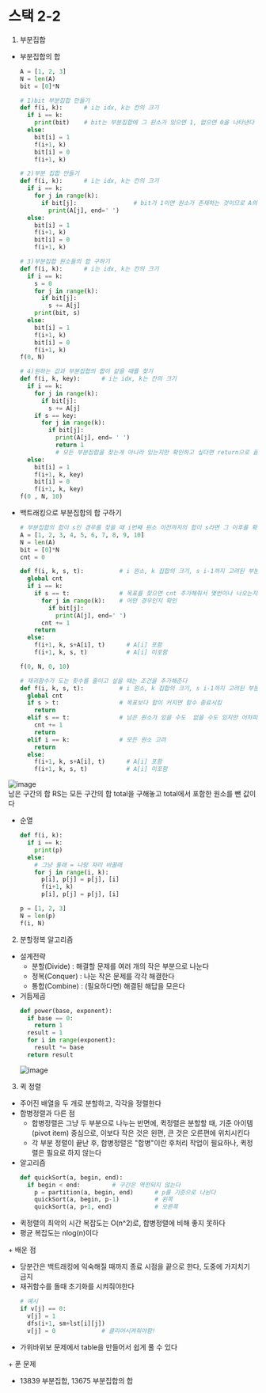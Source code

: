 # 스택 2-2
1. 부분집합
- 부분집합의 합
  ```python
  A = [1, 2, 3]
  N = len(A)
  bit = [0]*N

  # 1)bit 부분집합 만들기
  def f(i, k):      # i는 idx, k는 칸의 크기
    if i == k:
      print(bit)    # bit는 부분집합에 그 원소가 있으면 1, 없으면 0을 나타낸다
    else:
      bit[i] = 1
      f(i+1, k)
      bit[i] = 0
      f(i+1, k) 

  # 2)부분 집합 만들기
  def f(i, k):      # i는 idx, k는 칸의 크기
    if i == k:
      for j in range(k):
        if bit[j]:                # bit가 1이면 원소가 존재하는 것이므로 A의 i자리 프린트
          print(A[j], end=' ')
    else:
      bit[i] = 1
      f(i+1, k)
      bit[i] = 0
      f(i+1, k) 

  # 3)부분집합 원소들의 합 구하기
  def f(i, k):      # i는 idx, k는 칸의 크기
    if i == k:
      s = 0
      for j in range(k):
        if bit[j]:                
          s += A[j]
      print(bit, s)
    else:
      bit[i] = 1
      f(i+1, k)
      bit[i] = 0
      f(i+1, k)
  f(0, N)

  # 4)원하는 값과 부분집합의 합이 같을 때를 찾기
  def f(i, k, key):      # i는 idx, k는 칸의 크기
    if i == k:
      for j in range(k):
        if bit[j]:                
          s += A[j]
      if s == key:
        for j in range(k):
          if bit[j]:
            print(A[j], end= ' ')
            return 1    
            # 모든 부분집합을 찾는게 아니라 있는지만 확인하고 싶다면 return으로 끝내준다 
    else:
      bit[i] = 1
      f(i+1, k, key)
      bit[i] = 0
      f(i+1, k, key)
  f(0 , N, 10)
  ```
- 백트래킹으로 부분집합의 합 구하기
  ```python
  # 부분집합의 합이 s인 경우를 찾을 때 i번째 원소 이전까지의 합이 s라면 그 이후를 확인 할 필요가 없다
  A = [1, 2, 3, 4, 5, 6, 7, 8, 9, 10]
  N = len(A)
  bit = [0]*N
  cnt = 0
  
  def f(i, k, s, t):          # i 원소, k 집합의 크기, s i-1까지 고려된 부분집합의 합, t 목표
    global cnt
    if i == k:
      if s == t:              # 목표를 찾으면 cnt 추가해줘서 몇번이나 나오는지 확인
        for j in range(k):    # 어떤 경우인지 확인
          if bit[j]:
            print(A[j], end=' ')      
        cnt += 1
      return
    else:
      f(i+1, k, s+A[i], t)      # A[i] 포함
      f(i+1, k, s, t)           # A[i] 미포함

  f(0, N, 0, 10)

  # 재귀함수가 도는 횟수를 줄이고 싶을 때는 조건을 추가해준다
  def f(i, k, s, t):          # i 원소, k 집합의 크기, s i-1까지 고려된 부분집합의 합, t 목표
    global cnt
    if s > t:                 # 목표보다 합이 커지면 함수 종료시킴
      return
    elif s == t:              # 남은 원소가 있을 수도  없을 수도 있지만 어차피 뒤로 더 갈 필요 없다
      cnt += 1
      return
    elif i == k:              # 모든 원소 고려
      return
    else:
      f(i+1, k, s+A[i], t)      # A[i] 포함
      f(i+1, k, s, t)           # A[i] 미포함
  ```

![image](https://user-images.githubusercontent.com/122499274/219235633-5342f7f8-449e-449d-bc55-9c1ed38e0ad0.png)  
남은 구간의 합 RS는 모든 구간의 합 total을 구해놓고 total에서 포함한 원소를 뺀 값이다
- 순열
  ```python
  def f(i, k):
    if i == k:
      print(p)
    else:
      # 그냥 둘래 = 나랑 자리 바꿀래
      for j in range(i, k):        
        p[i], p[j] = p[j], [i]
        f(i+1, k)
        p[i], p[j] = p[j], [i]

  p = [1, 2, 3]
  N = len(p)
  f(i, N)
  ```

2. 분할정복 알고리즘
- 설계전략
  - 분할(Divide) : 해결할 문제를 여러 개의 작은 부분으로 나눈다
  - 정복(Conquer) : 나눈 작은 문제를 각각 해결한다
  - 통합(Combine) : (필요하다면) 해결된 해답을 모은다
- 거듭제곱
  ```python
  def power(base, exponent):
    if base == 0:
      return 1
    result = 1
    for i in range(exponent):
      result *= base
    return result
  ```
  ![image](https://user-images.githubusercontent.com/122499274/219243011-dc903de5-a078-4d92-9f50-894979324491.png)

3. 퀵 정렬
- 주어진 배열을 두 개로 분할하고, 각각을 정렬한다
- 합병정렬과 다른 점
  - 합병정렬은 그냥 두 부분으로 나누는 반면에, 퀵정렬은 분할할 때, 기준 아이템(pivot item) 중심으로, 이보다 작은 것은 왼편, 큰 것은 오른편에 위치시킨다
  - 각 부분 정렬이 끝난 후, 합병정렬은 "합병"이란 후처리 작업이 필요하나, 퀵정렬은 필요로 하지 않는다
- 알고리즘
  ```python
  def quickSort(a, begin, end):
    if begin < end:         # 구간은 역전되지 않는다
      p = partition(a, begin, end)      # p를 기준으로 나뉜다
      quickSort(a, begin, p-1)          # 왼쪽
      quickSort(a, p+1, end)            # 오른쪽
  ```
- 퀵정렬의 최악의 시간 복잡도는 O(n^2)로, 합병정렬에 비해 좋지 못하다
- 평균 복잡도는 nlog(n)이다



\+ 배운 점
- 당분간은 백트래킹에 익숙해질 때까지 종료 시점을 끝으로 한다, 도중에 가지치기 금지
- 재귀함수를 돌때 초기화를 시켜줘야한다
  ```python
  # 예시
  if v[j] == 0:
    v[j] = 1
    dfs(i+1, sm+lst[i][j])
    v[j] = 0             # 클리어시켜줘야함!
  ```
- 가위바위보 문제에서 table을 만들어서 쉽게 풀 수 있다 

\+ 푼 문제
- 13839 부분집합, 13675 부분집합의 합